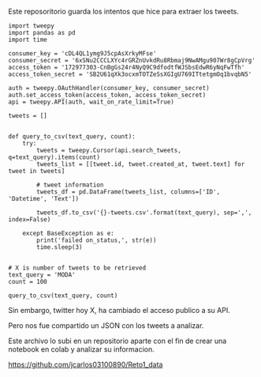 Este reposoritorio guarda los intentos que hice para extraer los tweets.

```
import tweepy
import pandas as pd
import time

consumer_key = 'cDL4QL1ymg9J5cpAsXrkyMFse'
consumer_secret = '6xSNu2CCCLXYc4rGRZnUvkdRu8Rbmaj9NwAMgu907Wr8gCpVrg'
access_token = '172977303-CnBgGs24r4NyQ9C9dfodtfWJSbsEdwR6yNqFwTfh'
access_token_secret = 'SB2U61qXk3ocxmTOTZeSsXGIgU769ITtetgmOq1bvqbN5'

auth = tweepy.OAuthHandler(consumer_key, consumer_secret)
auth.set_access_token(access_token, access_token_secret)
api = tweepy.API(auth, wait_on_rate_limit=True)

tweets = []


def query_to_csv(text_query, count):
    try:
        tweets = tweepy.Cursor(api.search_tweets, q=text_query).items(count)
        tweets_list = [[tweet.id, tweet.created_at, tweet.text] for tweet in tweets]

        # tweet information
        tweets_df = pd.DataFrame(tweets_list, columns=['ID', 'Datetime', 'Text'])

        tweets_df.to_csv('{}-tweets.csv'.format(text_query), sep=',', index=False)

    except BaseException as e:
        print('failed on_status,', str(e))
        time.sleep(3)


# X is number of tweets to be retrieved
text_query = 'MODA'
count = 100

query_to_csv(text_query, count)
```

Sin embargo, twitter hoy X, ha cambiado el acceso publico a su API.

Pero nos fue compartido un JSON con los tweets a analizar.

Este archivo lo subi en un repositorio aparte con el fin de crear una notebook en colab y analizar su informacion.

https://github.com/jcarlos03100890/Reto1_data

